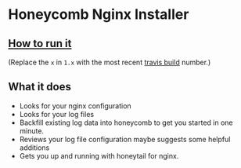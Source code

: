 # Honeycomb Nginx Installer

## [How to run it](https://honeycomb.io/docs/send-data/connectors/nginx/#automatic-installation)

(Replace the `x` in `1.x` with the most recent [travis build](https://travis-ci.org/honeycombio/nginx_installer) number.)

## What it does

* Looks for your nginx configuration
* Looks for your log files
* Backfill existing log data into honeycomb to get you started in one minute.
* Reviews your log file configuration maybe suggests some helpful additions
* Gets you up and running with honeytail for nginx.
